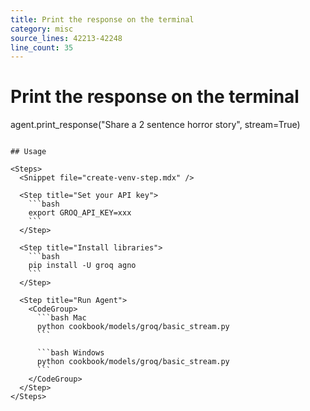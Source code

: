 ```yaml
---
title: Print the response on the terminal
category: misc
source_lines: 42213-42248
line_count: 35
---
```


# Print the response on the terminal
agent.print_response("Share a 2 sentence horror story", stream=True)
```

## Usage

<Steps>
  <Snippet file="create-venv-step.mdx" />

  <Step title="Set your API key">
    ```bash
    export GROQ_API_KEY=xxx
    ```
  </Step>

  <Step title="Install libraries">
    ```bash
    pip install -U groq agno
    ```
  </Step>

  <Step title="Run Agent">
    <CodeGroup>
      ```bash Mac
      python cookbook/models/groq/basic_stream.py
      ```

      ```bash Windows
      python cookbook/models/groq/basic_stream.py
      ```
    </CodeGroup>
  </Step>
</Steps>


